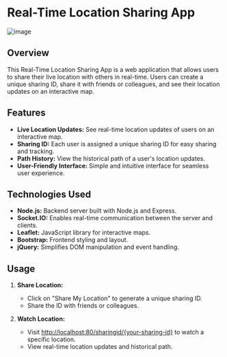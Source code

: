 # Real-Time Location Sharing App

![image](https://github.com/AnasQiblawi/Real-Time-Location-Sharing-App/assets/8499322/c0b57f99-6f77-4f52-a5de-a2311a9eb91a)


## Overview

This Real-Time Location Sharing App is a web application that allows users to share their live location with others in real-time. Users can create a unique sharing ID, share it with friends or colleagues, and see their location updates on an interactive map.

## Features

- **Live Location Updates:** See real-time location updates of users on an interactive map.
- **Sharing ID:** Each user is assigned a unique sharing ID for easy sharing and tracking.
- **Path History:** View the historical path of a user's location updates.
- **User-Friendly Interface:** Simple and intuitive interface for seamless user experience.

## Technologies Used

- **Node.js:** Backend server built with Node.js and Express.
- **Socket.IO:** Enables real-time communication between the server and clients.
- **Leaflet:** JavaScript library for interactive maps.
- **Bootstrap:** Frontend styling and layout.
- **jQuery:** Simplifies DOM manipulation and event handling.




## Usage

1. **Share Location:**
   - Click on "Share My Location" to generate a unique sharing ID.
   - Share the ID with friends or colleagues.

2. **Watch Location:**
   - Visit [http://localhost:80/sharingid/{your-sharing-id}](http://localhost:80/sharingid/{your-sharing-id}) to watch a specific location.
   - View real-time location updates and historical path.
